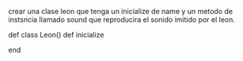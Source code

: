 crear una clase leon que tenga un inicialize de name y un metodo de instsncia llamado sound que reproducira el sonido imitido por el leon.

def class Leon()
def inicialize

end
